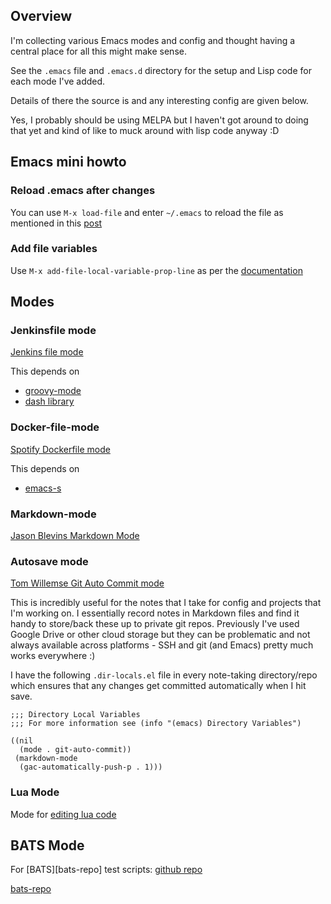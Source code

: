 ## Overview 

I'm collecting various Emacs modes and config and thought having a central 
place for all this might make sense.

See the `.emacs` file and `.emacs.d` directory for the setup and Lisp code
for each mode I've added.

Details of there the source is and any interesting config are given below.

Yes, I probably should be using MELPA but I haven't got around to doing that 
yet and kind of like to muck around with lisp code anyway :D


## Emacs mini howto

### Reload .emacs after changes

You can use `M-x load-file` and enter `~/.emacs` to reload the file
as mentioned in this [post][emacs-reload-post]

### Add file variables

Use `M-x add-file-local-variable-prop-line` as per the 
[documentation][emacs-file-variables]


## Modes

### Jenkinsfile mode

[Jenkins file mode](https://github.com/john2x/jenkinsfile-mode)

This depends on

* [groovy-mode](https://github.com/Groovy-Emacs-Modes/groovy-emacs-modes)
* [dash library](https://github.com/magnars/dash.el)


### Docker-file-mode

[Spotify Dockerfile mode](https://github.com/spotify/dockerfile-mode)

This depends on 

* [emacs-s](https://guix.gnu.org/packages/emacs-s-1.12.0/)


### Markdown-mode

[Jason Blevins Markdown Mode](https://github.com/jrblevin/markdown-mode)


### Autosave mode 

[Tom Willemse Git Auto Commit mode](https://github.com/ryuslash/git-auto-commit-mode)

This is incredibly useful for the notes that I take for config and projects 
that I'm working on.  I essentially record notes in Markdown files and find it 
handy to store/back these up to private git repos.  Previously I've used 
Google Drive or other cloud storage but they can be problematic and not always 
available across platforms - SSH and git (and Emacs) pretty much works 
everywhere :)

I have the following `.dir-locals.el` file in every note-taking directory/repo
which ensures that any changes get committed automatically when I hit save.

```
;;; Directory Local Variables
;;; For more information see (info "(emacs) Directory Variables")

((nil
  (mode . git-auto-commit))
 (markdown-mode
  (gac-automatically-push-p . 1)))
```


### Lua Mode

Mode for [editing lua code](https://github.com/immerrr/lua-mode)


## BATS Mode

For [BATS][bats-repo] test scripts: 
[github repo](https://github.com/dougm/bats-mode)



[emacs-reload-post]: https://stackoverflow.com/questions/2580650/how-can-i-reload-emacs-after-changing-it
[emacs-file-variables]: https://www.gnu.org/software/emacs/manual/html_node/emacs/Specifying-File-Variables.html

[bats-repo](https://github.com/bats-core/bats-core)
